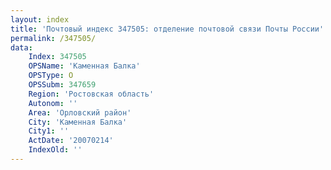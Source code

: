 ```yaml
---
layout: index
title: 'Почтовый индекс 347505: отделение почтовой связи Почты России'
permalink: /347505/
data:
    Index: 347505
    OPSName: 'Каменная Балка'
    OPSType: О
    OPSSubm: 347659
    Region: 'Ростовская область'
    Autonom: ''
    Area: 'Орловский район'
    City: 'Каменная Балка'
    City1: ''
    ActDate: '20070214'
    IndexOld: ''
---
```

